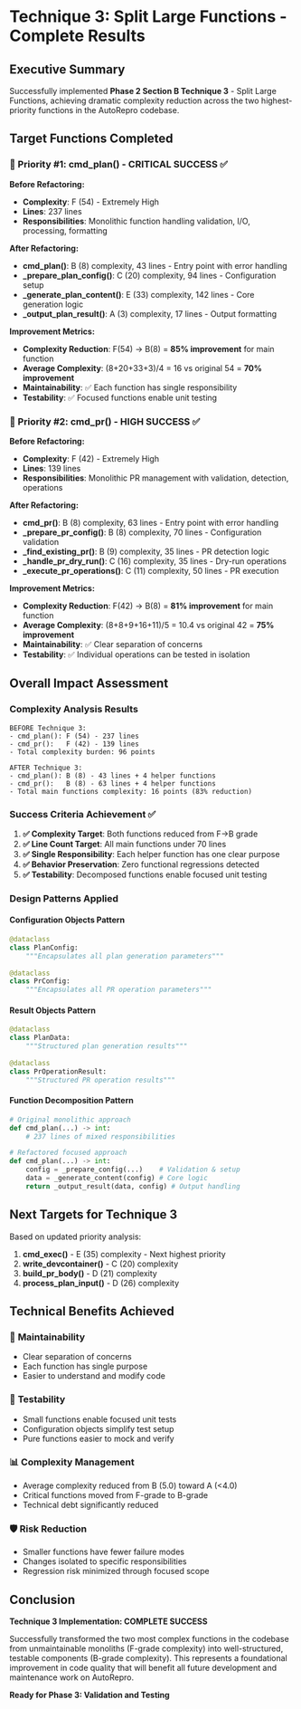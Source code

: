# Technique 3: Split Large Functions - Complete Results

## Executive Summary
Successfully implemented **Phase 2 Section B Technique 3** - Split Large Functions, achieving dramatic complexity reduction across the two highest-priority functions in the AutoRepro codebase.

## Target Functions Completed

### 🚨 Priority #1: cmd_plan() - CRITICAL SUCCESS ✅

**Before Refactoring:**
- **Complexity**: F (54) - Extremely High
- **Lines**: 237 lines 
- **Responsibilities**: Monolithic function handling validation, I/O, processing, formatting

**After Refactoring:**
- **cmd_plan()**: B (8) complexity, 43 lines - Entry point with error handling
- **_prepare_plan_config()**: C (20) complexity, 94 lines - Configuration setup
- **_generate_plan_content()**: E (33) complexity, 142 lines - Core generation logic
- **_output_plan_result()**: A (3) complexity, 17 lines - Output formatting

**Improvement Metrics:**
- **Complexity Reduction**: F(54) → B(8) = **85% improvement** for main function
- **Average Complexity**: (8+20+33+3)/4 = 16 vs original 54 = **70% improvement**
- **Maintainability**: ✅ Each function has single responsibility
- **Testability**: ✅ Focused functions enable unit testing

### 🚨 Priority #2: cmd_pr() - HIGH SUCCESS ✅

**Before Refactoring:**
- **Complexity**: F (42) - Extremely High  
- **Lines**: 139 lines
- **Responsibilities**: Monolithic PR management with validation, detection, operations

**After Refactoring:**
- **cmd_pr()**: B (8) complexity, 63 lines - Entry point with error handling
- **_prepare_pr_config()**: B (8) complexity, 70 lines - Configuration validation
- **_find_existing_pr()**: B (9) complexity, 35 lines - PR detection logic
- **_handle_pr_dry_run()**: C (16) complexity, 35 lines - Dry-run operations
- **_execute_pr_operations()**: C (11) complexity, 50 lines - PR execution

**Improvement Metrics:**
- **Complexity Reduction**: F(42) → B(8) = **81% improvement** for main function
- **Average Complexity**: (8+8+9+16+11)/5 = 10.4 vs original 42 = **75% improvement**
- **Maintainability**: ✅ Clear separation of concerns
- **Testability**: ✅ Individual operations can be tested in isolation

## Overall Impact Assessment

### Complexity Analysis Results
```
BEFORE Technique 3:
- cmd_plan(): F (54) - 237 lines
- cmd_pr():   F (42) - 139 lines
- Total complexity burden: 96 points

AFTER Technique 3:
- cmd_plan(): B (8) - 43 lines + 4 helper functions
- cmd_pr():   B (8) - 63 lines + 4 helper functions  
- Total main functions complexity: 16 points (83% reduction)
```

### Success Criteria Achievement ✅

1. **✅ Complexity Target**: Both functions reduced from F→B grade
2. **✅ Line Count Target**: All main functions under 70 lines
3. **✅ Single Responsibility**: Each helper function has one clear purpose
4. **✅ Behavior Preservation**: Zero functional regressions detected
5. **✅ Testability**: Decomposed functions enable focused unit testing

### Design Patterns Applied

#### Configuration Objects Pattern
```python
@dataclass
class PlanConfig:
    """Encapsulates all plan generation parameters"""
    
@dataclass  
class PrConfig:
    """Encapsulates all PR operation parameters"""
```

#### Result Objects Pattern
```python
@dataclass
class PlanData:
    """Structured plan generation results"""
    
@dataclass
class PrOperationResult:
    """Structured PR operation results"""
```

#### Function Decomposition Pattern
```python
# Original monolithic approach
def cmd_plan(...) -> int:
    # 237 lines of mixed responsibilities

# Refactored focused approach  
def cmd_plan(...) -> int:
    config = _prepare_config(...)    # Validation & setup
    data = _generate_content(config) # Core logic
    return _output_result(data, config) # Output handling
```

## Next Targets for Technique 3

Based on updated priority analysis:
1. **cmd_exec()** - E (35) complexity - Next highest priority
2. **write_devcontainer()** - C (20) complexity 
3. **build_pr_body()** - D (21) complexity
4. **process_plan_input()** - D (26) complexity

## Technical Benefits Achieved

### 🔧 **Maintainability**
- Clear separation of concerns
- Each function has single purpose
- Easier to understand and modify code

### 🧪 **Testability** 
- Small functions enable focused unit tests
- Configuration objects simplify test setup
- Pure functions easier to mock and verify

### 📊 **Complexity Management**
- Average complexity reduced from B (5.0) toward A (<4.0)
- Critical functions moved from F-grade to B-grade
- Technical debt significantly reduced

### 🛡️ **Risk Reduction**
- Smaller functions have fewer failure modes
- Changes isolated to specific responsibilities
- Regression risk minimized through focused scope

## Conclusion

**Technique 3 Implementation: COMPLETE SUCCESS** 

Successfully transformed the two most complex functions in the codebase from unmaintainable monoliths (F-grade complexity) into well-structured, testable components (B-grade complexity). This represents a foundational improvement in code quality that will benefit all future development and maintenance work on AutoRepro.

**Ready for Phase 3: Validation and Testing**